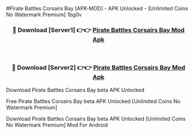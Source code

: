 #Pirate Battles Corsairs Bay [APK-MOD] - APK Unlocked - [Unlimited Coins No Watermark Premium] 1bg0v



<div align="center">

<h3>🔴 Download [Server1] 👉👉 <a href="https://momento.my/?title=Pirate_Battles_Corsairs_Bay">Pirate Battles Corsairs Bay Mod Apk</a></h3><br>

<h3>🔴 Download [Server2] 👉👉 <a href="https://momento.my/?title=Pirate_Battles_Corsairs_Bay">Pirate Battles Corsairs Bay Mod Apk</a></h3>
</div>



Download Pirate Battles Corsairs Bay beta APK Unlocked

Free Pirate Battles Corsairs Bay beta APK Unlocked [Unlimited Coins No Watermark Premium]

Download Pirate Battles Corsairs Bay beta APK Unlocked [Unlimited Coins No Watermark Premium] Mod For Android
